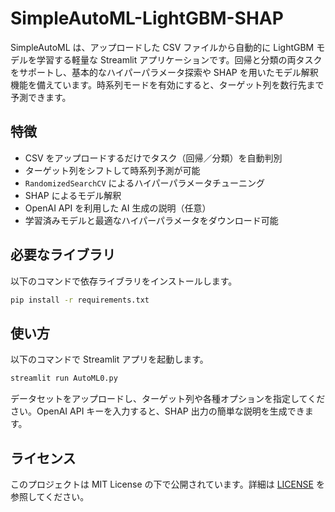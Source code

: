# SimpleAutoML-LightGBM-SHAP

SimpleAutoML は、アップロードした CSV ファイルから自動的に LightGBM モデルを学習する軽量な Streamlit アプリケーションです。回帰と分類の両タスクをサポートし、基本的なハイパーパラメータ探索や SHAP を用いたモデル解釈機能を備えています。時系列モードを有効にすると、ターゲット列を数行先まで予測できます。

## 特徴

- CSV をアップロードするだけでタスク（回帰／分類）を自動判別
- ターゲット列をシフトして時系列予測が可能
- `RandomizedSearchCV` によるハイパーパラメータチューニング
- SHAP によるモデル解釈
- OpenAI API を利用した AI 生成の説明（任意）
- 学習済みモデルと最適なハイパーパラメータをダウンロード可能

## 必要なライブラリ

以下のコマンドで依存ライブラリをインストールします。

```bash
pip install -r requirements.txt
```

## 使い方

以下のコマンドで Streamlit アプリを起動します。

```bash
streamlit run AutoML0.py
```

データセットをアップロードし、ターゲット列や各種オプションを指定してください。OpenAI API キーを入力すると、SHAP 出力の簡単な説明を生成できます。

## ライセンス

このプロジェクトは MIT License の下で公開されています。詳細は [LICENSE](LICENSE) を参照してください。
